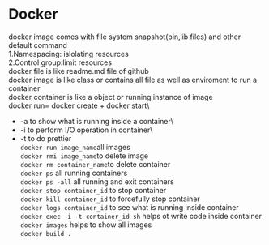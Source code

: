 # Docker
docker image comes with file system snapshot(bin,lib files) and other default command\
1.Namespacing: islolating resources\
2.Control group:limit resources\
docker file is like readme.md file of github\
docker image is like class or contains all file as well as enviroment to run a container\
docker container is like a object or running instance of image\
docker run= docker create + docker start\
- -a to show what is running inside a container\
- -i to perform I/O operation in container\
- -t to do prettier\
`docker run image_name`all images\
`docker rmi image_name`to delete image\
`docker rm container_name`to delete container\
`docker ps` all running containers\
`docker ps -all` all running and exit containers\
`docker stop container_id` to stop container\
`docker kill container_id` to forcefully stop container\
`docker logs container_id` to see what is running inside container\
`docker exec -i -t container_id sh` helps ot write code inside container\
`docker images` helps to show all images\
`docker build .`
